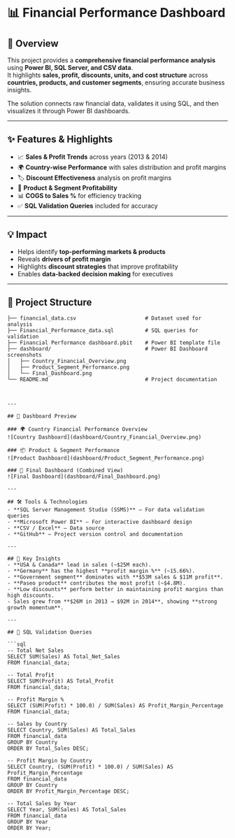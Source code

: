 # 📊 Financial Performance Dashboard  

## 🚀 Overview  
This project provides a **comprehensive financial performance analysis** using **Power BI, SQL Server, and CSV data**.  
It highlights **sales, profit, discounts, units, and cost structure** across **countries, products, and customer segments**, ensuring accurate business insights.  

The solution connects raw financial data, validates it using SQL, and then visualizes it through Power BI dashboards.  

---

## ✨ Features & Highlights  
- 📈 **Sales & Profit Trends** across years (2013 & 2014)  
- 🌍 **Country-wise Performance** with sales distribution and profit margins  
- 🏷️ **Discount Effectiveness** analysis on profit margins  
- 🛒 **Product & Segment Profitability**  
- 📊 **COGS to Sales %** for efficiency tracking  
- ✅ **SQL Validation Queries** included for accuracy  

---

## 💡 Impact  
- Helps identify **top-performing markets & products**  
- Reveals **drivers of profit margin**  
- Highlights **discount strategies** that improve profitability  
- Enables **data-backed decision making** for executives  

---

## 📂 Project Structure  

```plaintext
├── financial_data.csv                      # Dataset used for analysis
├── Financial_Performance_data.sql          # SQL queries for validation
├── Financial Performance dashboard.pbit    # Power BI template file
├── dashboard/                              # Power BI Dashboard screenshots
│   ├── Country_Financial_Overview.png
│   ├── Product_Segment_Performance.png
│   └── Final_Dashboard.png
└── README.md                               # Project documentation



---

## 📸 Dashboard Preview  

### 🌍 Country Financial Performance Overview  
![Country Dashboard](dashboard/Country_Financial_Overview.png)  

### 📦 Product & Segment Performance  
![Product Dashboard](dashboard/Product_Segment_Performance.png)  

### 🏁 Final Dashboard (Combined View)  
![Final Dashboard](dashboard/Final_Dashboard.png)  

---

## 🛠 Tools & Technologies  
- **SQL Server Management Studio (SSMS)** – For data validation queries  
- **Microsoft Power BI** – For interactive dashboard design  
- **CSV / Excel** – Data source  
- **GitHub** – Project version control and documentation  

---

## 🔑 Key Insights  
- **USA & Canada** lead in sales (~$25M each).  
- **Germany** has the highest **profit margin %** (~15.66%).  
- **Government segment** dominates with **$53M sales & $11M profit**.  
- **Paseo product** contributes the most profit (~$4.8M).  
- **Low discounts** perform better in maintaining profit margins than high discounts.  
- Sales grew from **$26M in 2013 → $92M in 2014**, showing **strong growth momentum**.  

---

## 📜 SQL Validation Queries  

```sql
-- Total Net Sales
SELECT SUM(Sales) AS Total_Net_Sales 
FROM financial_data;

-- Total Profit
SELECT SUM(Profit) AS Total_Profit 
FROM financial_data;

-- Profit Margin %
SELECT (SUM(Profit) * 100.0) / SUM(Sales) AS Profit_Margin_Percentage 
FROM financial_data;

-- Sales by Country
SELECT Country, SUM(Sales) AS Total_Sales 
FROM financial_data
GROUP BY Country
ORDER BY Total_Sales DESC;

-- Profit Margin by Country
SELECT Country, (SUM(Profit) * 100.0) / SUM(Sales) AS Profit_Margin_Percentage 
FROM financial_data
GROUP BY Country
ORDER BY Profit_Margin_Percentage DESC;

-- Total Sales by Year
SELECT Year, SUM(Sales) AS Total_Sales 
FROM financial_data
GROUP BY Year
ORDER BY Year;
